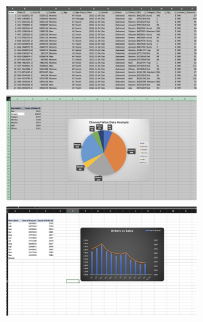 

![](https://github.com/mushtaqmahboob/dataAnalytics_projects/blob/main/excel_projects/Screen%20Shot%202023-04-04%20at%2012.47.22%20AM.png)

![](https://github.com/mushtaqmahboob/dataAnalytics_projects/blob/main/excel_projects/Screen%20Shot%202023-04-04%20at%2012.47.37%20AM.png)


![](https://github.com/mushtaqmahboob/dataAnalytics_projects/blob/main/excel_projects/Screen%20Shot%202023-04-04%20at%2012.47.57%20AM.png
)
